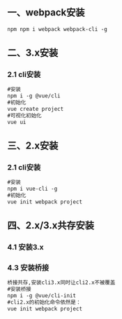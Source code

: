 ## 一、webpack安装

```html
npm npm i webpack webpack-cli -g
```

## 二、3.x安装

### 2.1 cli安装

```html
#安装
npm i -g @vue/cli
#初始化
vue create project
#可视化初始化
vue ui
```

## 三、2.x安装

### 2.1 cli安装

```html
#安装
npm i vue-cli -g
#初始化
vue init webpack project
```

## 四、2.x/3.x共存安装

### 4.1 安装3.x

### 4.3 安装桥接

```html
桥接共存,安装cli3.x同时让cli2.x不被覆盖
#安装桥接
npm i -g @vue/cli-init
#cli2.x的初始化命令依然是：
vue init webpack project